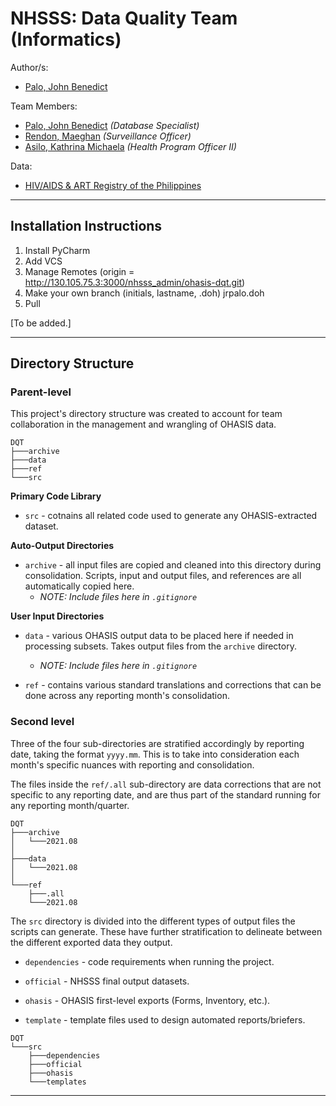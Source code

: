 NHSSS: Data Quality Team (Informatics)
========================================================================================================================
Author/s:

- [Palo, John Benedict](https://www.facebook.com/Bene.Palo/)

Team Members:

- [Palo, John Benedict](https://www.facebook.com/Bene.Palo/) _(Database Specialist)_
- [Rendon, Maeghan](https://www.facebook.com/megannnss/) _(Surveillance Officer)_
- [Asilo, Kathrina Michaela](https://www.facebook.com/kathrinamichaela/) _(Health Program Officer II)_

Data:

- [HIV/AIDS & ART Registry of the Philippines](https://doh.gov.ph/statistics)

---

Installation Instructions
-------------------------

1. Install PyCharm
2. Add VCS
3. Manage Remotes (origin = http://130.105.75.3:3000/nhsss_admin/ohasis-dqt.git)
4. Make your own branch (initials, lastname, .doh) jrpalo.doh
5. Pull

[To be added.]

---

Directory Structure
-------------------

### Parent-level

This project's directory structure was created to account for team collaboration in the management and wrangling of
OHASIS data.

```
DQT
├───archive
├───data
├───ref
└───src
```

**Primary Code Library**

- `src` - cotnains all related code used to generate any OHASIS-extracted dataset.

**Auto-Output Directories**

- `archive` - all input files are copied and cleaned into this directory during consolidation. Scripts, input and output
  files, and references are all automatically copied here.
    - _NOTE: Include files here in `.gitignore`_

**User Input Directories**

- `data` - various OHASIS output data to be placed here if needed in processing subsets. Takes output files from
  the `archive` directory.
    - _NOTE: Include files here in `.gitignore`_

- `ref` - contains various standard translations and corrections that can be done across any reporting month's
  consolidation.

### Second level

Three of the four sub-directories are stratified accordingly by reporting date, taking the format `yyyy.mm`. This is to
take into consideration each month's specific nuances with reporting and consolidation.

The files inside the `ref/.all` sub-directory are data corrections that are not specific to any reporting date, and are
thus part of the standard running for any reporting month/quarter.

```
DQT
├───archive
│   └───2021.08
│
├───data
│   └───2021.08
│
└───ref
    ├───.all
    └───2021.08

```

The `src` directory is divided into the different types of output files the scripts can generate. These have further
stratification to delineate between the different exported data they output.

- `dependencies` - code requirements when running the project.

- `official` - NHSSS final output datasets.

- `ohasis` - OHASIS first-level exports (Forms, Inventory, etc.).

- `template` - template files used to design automated reports/briefers.

```
DQT
└───src
    ├───dependencies
    ├───official
    ├───ohasis
    └───templates

```

---
